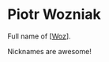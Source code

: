 # Piotr Wozniak

Full name of [[Woz]].

Nicknames are awesome!

[//begin]: # "Autogenerated link references for markdown compatibility"
[Woz]: Woz "Woz"
[//end]: # "Autogenerated link references"